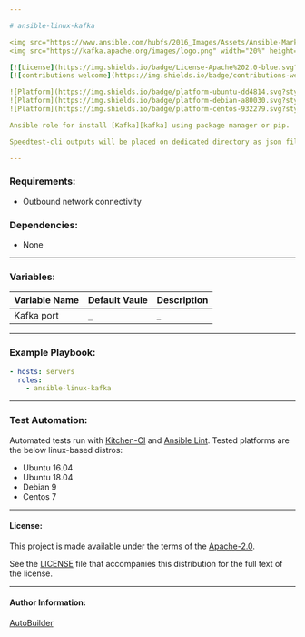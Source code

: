 ```yaml
---

# ansible-linux-kafka

<img src="https://www.ansible.com/hubfs/2016_Images/Assets/Ansible-Mark-Large-RGB-Pool.png?hsLang=en-us" width="10%" height="10%" alt="Ansible logo" align="right"/>
<img src="https://kafka.apache.org/images/logo.png" width="20%" height="20%" alt="Ansible logo" align="right"/>

[![License](https://img.shields.io/badge/License-Apache%202.0-blue.svg?style=flat)](https://opensource.org/licenses/Apache-2.0)
[![contributions welcome](https://img.shields.io/badge/contributions-welcome-brightgreen.svg?style=flat)](https://github.com/autobuilder/ansible-linux-kafka/issues)

![Platform](https://img.shields.io/badge/platform-ubuntu-dd4814.svg?style=flat) 
![Platform](https://img.shields.io/badge/platform-debian-a80030.svg?style=flat) 
![Platform](https://img.shields.io/badge/platform-centos-932279.svg?style=flat)

Ansible role for install [Kafka][kafka] using package manager or pip.

Speedtest-cli outputs will be placed on dedicated directory as json files.

---
```


### Requirements:

* Outbound network connectivity

### Dependencies:

* None

---

### Variables:

| Variable Name | Default Vaule                             | Description               |
|:--------------|:------------------------------------------|:--------------------------|
| Kafka port    | ```_```                                   | _                         |

---

### Example Playbook:

```yaml
- hosts: servers
  roles:
    - ansible-linux-kafka
```

---

### Test Automation:

Automated tests run with [Kitchen-CI][kitchenci] and [Ansible Lint][ansiblelint].
Tested platforms are the below linux-based distros:

* Ubuntu 16.04
* Ubuntu 18.04
* Debian 9
* Centos 7

---

#### License:

This project is made available under the terms of the [Apache-2.0][apache2].

See the [LICENSE][license] file that accompanies this distribution for the full text of the license.

---

#### Author Information:

[AutoBuilder][autobuilder]

[kafka]: https://kafka.apache.org/
[kitchenci]: https://kitchen.ci
[apache2]: https://www.apache.org/licenses/LICENSE-2.0.html
[license]: https://github.com/autobuilder/ansible-linux-kafka/blob/master/LICENSE
[autobuilder]: https://github.com/autobuilder
[ansiblelint]: https://docs.ansible.com/ansible-lint/